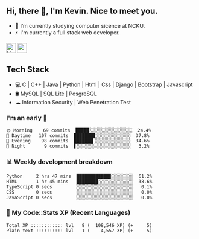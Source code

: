 ## Hi, there 👋, I'm Kevin. Nice to meet you.

- 🌱 I’m currently studying computer sicence at NCKU.
- ⚡ I'm currently a full stack web developer.

<a href="https://www.linkedin.com/in/kevin12686/"><img alt="LinkedIn" src="https://img.shields.io/badge/linkedin%20-%230077B5.svg?&style=for-the-badge&logo=linkedin&logoColor=white" height=25></a>
<a href="https://www.instagram.com/kevin12686/"><img src="https://img.shields.io/badge/instagram-3f729b?&style=for-the-badge&logo=instagram&logoColor=white" height=25></a>

## Tech Stack

* 💻 C | C++ | Java | Python | Html | Css | Django | Bootstrap | Javascript
* 🛢️ MySQL | SQL Lite | PosgreSQL
* ☁ Information Security | Web Penetration Test

### I'm an early 🐤

<!-- early_bird start -->

```text
🌞 Morning    69 commits  █████░░░░░░░░░░░░░░░░  24.4%
🌆 Daytime   107 commits  ███████▉░░░░░░░░░░░░░  37.8%
🌃 Evening    98 commits  ███████▎░░░░░░░░░░░░░  34.6%
🌙 Night       9 commits  ▋░░░░░░░░░░░░░░░░░░░░   3.2%
```

<!-- early_bird end -->

### 📊 Weekly development breakdown

<!-- code_time start -->

```text
Python     2 hrs 47 mins  ████████████▊░░░░░░░░  61.2%
HTML       1 hr 45 mins   ████████░░░░░░░░░░░░░  38.6%
TypeScript 0 secs         ░░░░░░░░░░░░░░░░░░░░░   0.1%
CSS        0 secs         ░░░░░░░░░░░░░░░░░░░░░   0.0%
JavaScript 0 secs         ░░░░░░░░░░░░░░░░░░░░░   0.0%
```

<!-- code_time end -->

### 🧰 My Code::Stats XP (Recent Languages)

<!-- codestats start -->

```text
Total XP :::::::::::: lvl   8 (  108,546 XP) (+     5)
Plain text :::::::::: lvl   1 (    4,557 XP) (+     5)
```

<!-- codestats end -->
